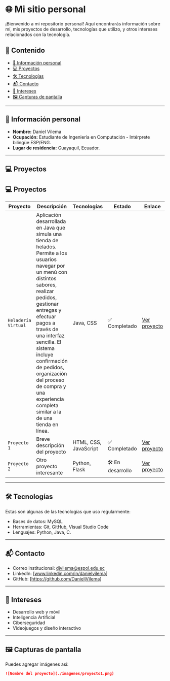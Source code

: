 # 🌐 Mi sitio personal

¡Bienvenido a mi repositorio personal! Aquí encontrarás información sobre mí, mis proyectos de desarrollo, tecnologías que utilizo, y otros intereses relacionados con la tecnología.

## 📑 Contenido

- [👤 Información personal](#información-personal)
- [💻 Proyectos](#proyectos)
- [🛠 Tecnologías](#tecnologías)
- [📬 Contacto](#contacto)
- [🎯 Intereses](#intereses)
- [🖼 Capturas de pantalla](#capturas-de-pantalla)

---

## 👤 Información personal

- **Nombre:** Daniel Vilema
- **Ocupación:** Estudiante de Ingeniería en Computación - Intérprete bilingüe ESP/ENG.
- **Lugar de residencia:** Guayaquil, Ecuador.


---

## 💻 Proyectos

## 💻 Proyectos

| Proyecto | Descripción | Tecnologías | Estado | Enlace |
|---------|-------------|-------------|--------|--------|
| `Heladería Virtual` | Aplicación desarrollada en Java que simula una tienda de helados. Permite a los usuarios navegar por un menú con distintos sabores, realizar pedidos, gestionar entregas y efectuar pagos a través de una interfaz sencilla. El sistema incluye confirmación de pedidos, organización del proceso de compra y una experiencia completa similar a la de una tienda en línea. | Java, CSS | ✅ Completado | [Ver proyecto](https://github.com/cimontesm/POO4_PROY2P_Montes_Reyes_Vilema) |
| `Proyecto 1` | Breve descripción del proyecto | HTML, CSS, JavaScript | ✅ Completado | [Ver proyecto](https://github.com/usuario/proyecto1) |
| `Proyecto 2` | Otro proyecto interesante | Python, Flask | 🛠 En desarrollo | [Ver proyecto](https://github.com/usuario/proyecto2) |

----------


## 🛠 Tecnologías

Estas son algunas de las tecnologías que uso regularmente:

- Bases de datos: MySQL
- Herramientas: Git, GitHub, Visual Studio Code
- Lenguajes: Python, Java, C.

---

## 📬 Contacto

- Correo institucional: djvilema@espol.edu.ec
- LinkedIn: [www.linkedin.com/in/danielvilema]
- GitHub: [https://github.com/DanieljVilema]

---

## 🎯 Intereses

- Desarrollo web y móvil
- Inteligencia Artificial
- Ciberseguridad
- Videojuegos y diseño interactivo

---

## 🖼 Capturas de pantalla

Puedes agregar imágenes así:

```markdown
![Nombre del proyecto](./imagenes/proyecto1.png)
